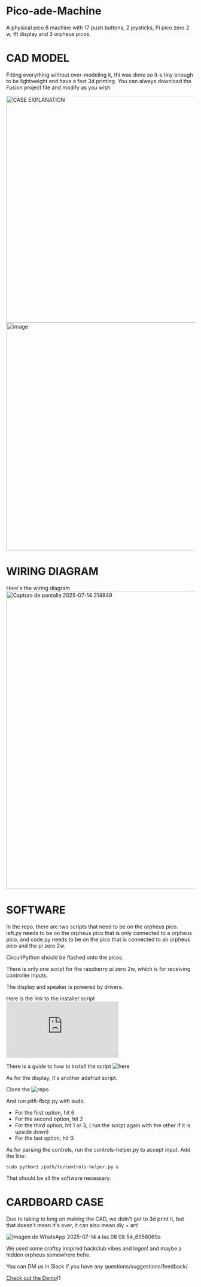 # Pico-ade-Machine
A physical pico 8 machine with 17 push buttons, 2 joysticks, Pi pico zero 2 w, tft display and 3 orpheus picos.  

# CAD MODEL
Fitting everything without over-modeling it, thi was done so it-s tiny enough to be lightweight and have a fast 3d printing. You can always download the Fusion project file and modify as you wish.

<img width="1360" height="606" alt="CASE EXPLANATION" src="https://github.com/user-attachments/assets/aa915491-a15e-4a8e-8085-dac4cc6915f6" />

<img width="812" height="609" alt="image" src="https://github.com/user-attachments/assets/d933e1a8-4980-4493-b57e-51855702c6a8" />

# WIRING DIAGRAM 
Here's the wiring diagram
<img width="944" height="796" alt="Captura de pantalla 2025-07-14 214849" src="https://github.com/user-attachments/assets/b71c0090-82e6-413b-a3b4-0343d6cb9eab" />


# SOFTWARE

In the repo, there are two scripts that need to be on the orpheus pico. left.py needs to be on the orpheus pico that is only connected to a orpheus pico, and code.py needs to be on the pico that is connected to an orpheus pico and the pi zero 2w.

CircuitPython should be flashed onto the picos.

There is only one script for the raspberry pi zero 2w, which is for receiving controller inputs.

The display and speaker is powered by drivers. 

Here is the link to the installer script ![DOWNLOAD SCRIPT HERE](https://raw.githubusercontent.com/adafruit/Raspberry-Pi-Installer-Scripts/main/i2samp.py)

There is a guide to how to install the script ![here](https://learn.adafruit.com/adafruit-max98357-i2s-class-d-mono-amp/raspberry-pi-usage)

As for the display, it's another adafruit script. 

Clone the ![repo](https://github.com/adafruit/Raspberry-Pi-Installer-Scripts)

And run pitft-fbcp.py with sudo. 

- For the first option, hit 6
- For the second option, hit 2
- For the third option, hit 1 or 3, ( run the script again with the other if it is upside down)
- For the last option, hit 0.

As for parsing the controls, run the controls-helper.py to accept input. Add the line:

 ```sudo python3 /path/to/controls-helper.py & ```

That should be all the software necessary.
# CARDBOARD CASE 
Due to taking to long on making the CAD, we didn't got to 3d print it, but that doesn't mean it's over, it can also mean diy + art!

![Imagen de WhatsApp 2025-07-14 a las 08 08 54_6958069a](https://github.com/user-attachments/assets/5b81e838-f8ab-4fb0-bcf0-44e3fde95a7b)

We used some craftsy inspired hackclub vibes and logos! and maybe a hidden orpheus somewhere hehe.

You can DM us in Slack if you have any questions/suggestions/feedback/

[Check out the Demo](https://www.youtube.com/watch?v=qOujK8my25s&feature=youtu.be)!1

